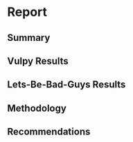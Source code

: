 # Report

## Summary

## Vulpy Results

## Lets-Be-Bad-Guys Results

## Methodology

## Recommendations
